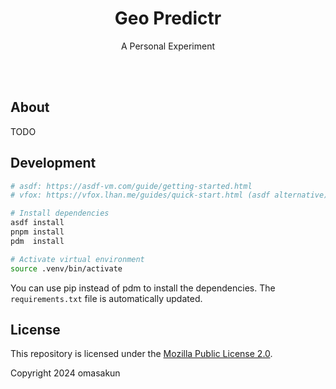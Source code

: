 <!-- TODO: Translation -->
<div align="center">
  <h1>Geo Predictr</h1>
  <p>A Personal Experiment
  </p>
</div>
<br>
<br>

## About

TODO

## Development

```bash
# asdf: https://asdf-vm.com/guide/getting-started.html
# vfox: https://vfox.lhan.me/guides/quick-start.html (asdf alternative)

# Install dependencies
asdf install
pnpm install
pdm  install

# Activate virtual environment
source .venv/bin/activate
```

You can use pip instead of pdm to install the dependencies. The `requirements.txt` file is automatically updated.

## License

This repository is licensed under the [Mozilla Public License 2.0](LICENSE).

Copyright 2024 omasakun
